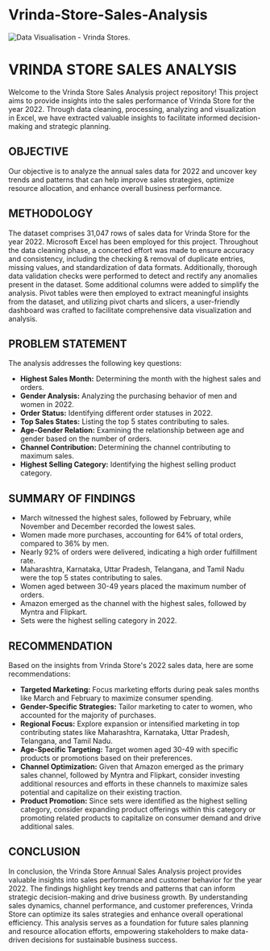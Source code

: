 # Vrinda-Store-Sales-Analysis
![Data Visualisation - Vrinda Stores]().

# VRINDA STORE SALES ANALYSIS

Welcome to the Vrinda Store Sales Analysis project repository! This project aims to provide insights into the sales performance of Vrinda Store for the year 2022. Through data cleaning, processing, analyzing and visualization in Excel, we have extracted valuable insights to facilitate informed decision-making and strategic planning.


## OBJECTIVE

Our objective is to analyze the annual sales data for 2022 and uncover key trends and patterns that can help improve sales strategies, optimize resource allocation, and enhance overall business performance.

## METHODOLOGY

The dataset comprises 31,047 rows of sales data for Vrinda Store for the year 2022. Microsoft Excel has been employed for this project. Throughout the data cleaning phase, a concerted effort was made to ensure accuracy and consistency, including the checking & removal of duplicate entries, missing values, and standardization of data formats. Additionally, thorough data validation checks were performed to detect and rectify any anomalies present in the dataset. Some additional columns were added to simplify the analysis. Pivot tables were then employed to extract meaningful insights from the dataset, and utilizing pivot charts and slicers, a user-friendly dashboard was crafted to facilitate comprehensive data visualization and analysis.
## PROBLEM STATEMENT

The analysis addresses the following key questions:
- **Highest Sales Month:** Determining the month with the highest sales and orders.
- **Gender Analysis:** Analyzing the purchasing behavior of men and women in 2022.
- **Order Status:** Identifying different order statuses in 2022.
- **Top Sales States:** Listing the top 5 states contributing to sales.
- **Age-Gender Relation:** Examining the relationship between age and gender based on the number of orders.
- **Channel Contribution:** Determining the channel contributing to maximum sales.
- **Highest Selling Category:** Identifying the highest selling product category.

## SUMMARY OF FINDINGS

- March witnessed the highest sales, followed by February, while November and December recorded the lowest sales.
- Women made more purchases, accounting for 64% of total orders, compared to 36% by men.
- Nearly 92% of orders were delivered, indicating a high order fulfillment rate.
- Maharashtra, Karnataka, Uttar Pradesh, Telangana, and Tamil Nadu were the top 5 states contributing to sales.
- Women aged between 30-49 years placed the maximum number of orders.
- Amazon emerged as the channel with the highest sales, followed by Myntra and Flipkart.
- Sets were the highest selling category in 2022.

## RECOMMENDATION

Based on the insights from Vrinda Store's 2022 sales data, here are some recommendations:
- **Targeted Marketing:** Focus marketing efforts during peak sales months like March and February to maximize consumer spending.
- **Gender-Specific Strategies:** Tailor marketing to cater to women, who accounted for the majority of purchases.
- **Regional Focus:** Explore expansion or intensified marketing in top contributing states like Maharashtra, Karnataka, Uttar Pradesh, Telangana, and Tamil Nadu.
- **Age-Specific Targeting:** Target women aged 30-49 with specific products or promotions based on their preferences.
- **Channel Optimization:** Given that Amazon emerged as the primary sales channel, followed by Myntra and Flipkart, consider investing additional resources and efforts in these channels to maximize sales potential and capitalize on their existing traction.
- **Product Promotion:** Since sets were identified as the highest selling category, consider expanding product offerings within this category or promoting related products to capitalize on consumer demand and drive additional sales.

## CONCLUSION

In conclusion, the Vrinda Store Annual Sales Analysis project provides valuable insights into sales performance and customer behavior for the year 2022. The findings highlight key trends and patterns that can inform strategic decision-making and drive business growth. By understanding sales dynamics, channel performance, and customer preferences, Vrinda Store can optimize its sales strategies and enhance overall operational efficiency. This analysis serves as a foundation for future sales planning and resource allocation efforts, empowering stakeholders to make data-driven decisions for sustainable business success.
